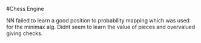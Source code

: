 #Chess Engine

NN failed to learn a good position to probability mapping which was used for the minimax alg.
Didnt seem to learn the value of pieces and overvalued giving checks.

